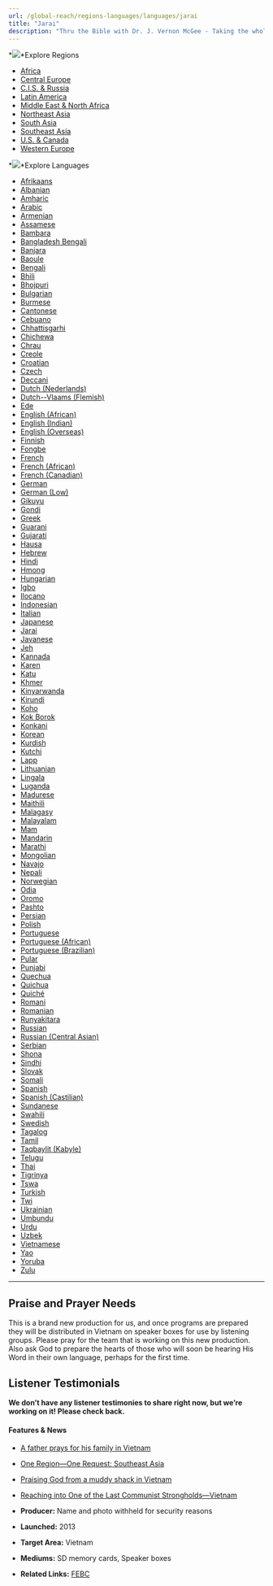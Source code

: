 ```yaml
---
url: /global-reach/regions-languages/languages/jarai
title: "Jarai"
description: "Thru the Bible with Dr. J. Vernon McGee - Taking the whole Word to the whole world"
---
```





*![](/img/icon-openclose.png)*Explore Regions


* [Africa](/global-reach/regions-languages/regions/africa "Africa region")
* [Central Europe](/global-reach/regions-languages/regions/central-europe "Central Europe region")
* [C.I.S. & Russia](/global-reach/regions-languages/regions/c-i-s-russia "C.I.S. and Russia region")
* [Latin America](/global-reach/regions-languages/regions/latin-america "Latin America region")
* [Middle East & North Africa](/global-reach/regions-languages/regions/middle-east-north-africa "Middle East and North Africa region")
* [Northeast Asia](/global-reach/regions-languages/regions/northeast-asia "Northeast Asia region")
* [South Asia](/global-reach/regions-languages/regions/south-asia "South Asia region")
* [Southeast Asia](/global-reach/regions-languages/regions/southeast-asia "Southeast Asia region")
* [U.S. & Canada](/global-reach/regions-languages/regions/u-s-canada "U.S. and Canada region")
* [Western Europe](/global-reach/regions-languages/regions/western-europe "Western Europe region")




*![](/img/icon-openclose.png)*Explore Languages


* [Afrikaans](/global-reach/regions-languages/languages/afrikaans)
* [Albanian](/global-reach/regions-languages/languages/albanian)
* [Amharic](/global-reach/regions-languages/languages/amharic)
* [Arabic](/global-reach/regions-languages/languages/arabic)
* [Armenian](/global-reach/regions-languages/languages/armenian)
* [Assamese](/global-reach/regions-languages/languages/assamese)
* [Bambara](/global-reach/regions-languages/languages/bambara)
* [Bangladesh Bengali](/global-reach/regions-languages/languages/bangla-bengali)
* [Banjara](/global-reach/regions-languages/languages/banjara)
* [Baoule](/global-reach/regions-languages/languages/baoule)
* [Bengali](/global-reach/regions-languages/languages/bengali)
* [Bhili](/global-reach/regions-languages/languages/bhili)
* [Bhojpuri](/global-reach/regions-languages/languages/bhojpuri)
* [Bulgarian](/global-reach/regions-languages/languages/bulgarian)
* [Burmese](/global-reach/regions-languages/languages/burmese)
* [Cantonese](/global-reach/regions-languages/languages/cantonese)
* [Cebuano](/global-reach/regions-languages/languages/cebuano)
* [Chhattisgarhi](/global-reach/regions-languages/languages/chhattisgarhi)
* [Chichewa](/global-reach/regions-languages/languages/chichewa)
* [Chrau](/global-reach/regions-languages/languages/chrau)
* [Creole](/global-reach/regions-languages/languages/creole)
* [Croatian](/global-reach/regions-languages/languages/croatian)
* [Czech](/global-reach/regions-languages/languages/czech)
* [Deccani](/global-reach/regions-languages/languages/deccani)
* [Dutch (Nederlands)](/global-reach/regions-languages/languages/dutch)
* [Dutch--Vlaams (Flemish)](/global-reach/regions-languages/languages/flemish)
* [Ede](/global-reach/regions-languages/languages/ede)
* [English (African)](/global-reach/regions-languages/languages/english-(african))
* [English (Indian)](/global-reach/regions-languages/languages/english-(indian))
* [English (Overseas)](/global-reach/regions-languages/languages/english-(overseas))
* [Finnish](/global-reach/regions-languages/languages/finnish)
* [Fongbe](/global-reach/regions-languages/languages/fongbe)
* [French](/global-reach/regions-languages/languages/french)
* [French (African)](/global-reach/regions-languages/languages/french-(african))
* [French (Canadian)](/global-reach/regions-languages/languages/french-(canadian))
* [German](/global-reach/regions-languages/languages/german)
* [German (Low)](/global-reach/regions-languages/languages/german-(low))
* [Gikuyu](/global-reach/regions-languages/languages/gikuyu)
* [Gondi](/global-reach/regions-languages/languages/gondi)
* [Greek](/global-reach/regions-languages/languages/greek)
* [Guarani](/global-reach/regions-languages/languages/guarani)
* [Gujarati](/global-reach/regions-languages/languages/gujarati)
* [Hausa](/global-reach/regions-languages/languages/hausa)
* [Hebrew](/global-reach/regions-languages/languages/hebrew)
* [Hindi](/global-reach/regions-languages/languages/hindi)
* [Hmong](/global-reach/regions-languages/languages/hmong)
* [Hungarian](/global-reach/regions-languages/languages/hungarian)
* [Igbo](/global-reach/regions-languages/languages/igbo)
* [Ilocano](/global-reach/regions-languages/languages/ilocano)
* [Indonesian](/global-reach/regions-languages/languages/indonesian)
* [Italian](/global-reach/regions-languages/languages/italian)
* [Japanese](/global-reach/regions-languages/languages/japanese)
* [Jarai](/global-reach/regions-languages/languages/jarai)
* [Javanese](/global-reach/regions-languages/languages/javanese)
* [Jeh](/global-reach/regions-languages/languages/jeh)
* [Kannada](/global-reach/regions-languages/languages/kannada)
* [Karen](/global-reach/regions-languages/languages/karen)
* [Katu](/global-reach/regions-languages/languages/katu)
* [Khmer](/global-reach/regions-languages/languages/khmer)
* [Kinyarwanda](/global-reach/regions-languages/languages/kinyarwanda)
* [Kirundi](/global-reach/regions-languages/languages/kirundi)
* [Koho](/global-reach/regions-languages/languages/koho)
* [Kok Borok](/global-reach/regions-languages/languages/kok-borok)
* [Konkani](/global-reach/regions-languages/languages/konkani)
* [Korean](/global-reach/regions-languages/languages/korean)
* [Kurdish](/global-reach/regions-languages/languages/kurdish)
* [Kutchi](/global-reach/regions-languages/languages/kutchi)
* [Lapp](/global-reach/regions-languages/languages/lapp)
* [Lithuanian](/global-reach/regions-languages/languages/lithuanian)
* [Lingala](/global-reach/regions-languages/languages/lingala)
* [Luganda](/global-reach/regions-languages/languages/luganda)
* [Madurese](/global-reach/regions-languages/languages/madurese)
* [Maithili](/global-reach/regions-languages/languages/maithili)
* [Malagasy](/global-reach/regions-languages/languages/malagasy)
* [Malayalam](/global-reach/regions-languages/languages/malayalam)
* [Mam](/global-reach/regions-languages/languages/mam)
* [Mandarin](/global-reach/regions-languages/languages/mandarin)
* [Marathi](/global-reach/regions-languages/languages/marathi)
* [Mongolian](/global-reach/regions-languages/languages/mongolian)
* [Navajo](/global-reach/regions-languages/languages/navajo)
* [Nepali](/global-reach/regions-languages/languages/nepali)
* [Norwegian](/global-reach/regions-languages/languages/norwegian)
* [Odia](/global-reach/regions-languages/languages/oriya)
* [Oromo](/global-reach/regions-languages/languages/oromo)
* [Pashto](/global-reach/regions-languages/languages/pashto)
* [Persian](/global-reach/regions-languages/languages/persian)
* [Polish](/global-reach/regions-languages/languages/polish)
* [Portuguese](/global-reach/regions-languages/languages/portuguese)
* [Portuguese (African)](/global-reach/regions-languages/languages/portuguese-(african))
* [Portuguese (Brazilian)](/global-reach/regions-languages/languages/portuguese-(brazilian))
* [Pular](/global-reach/regions-languages/languages/pulaar)
* [Punjabi](/global-reach/regions-languages/languages/punjabi)
* [Quechua](/global-reach/regions-languages/languages/quechua)
* [Quichua](/global-reach/regions-languages/languages/quichua)
* [Quiché](/global-reach/regions-languages/languages/quiche)
* [Romani](/global-reach/regions-languages/languages/romani)
* [Romanian](/global-reach/regions-languages/languages/romanian)
* [Runyakitara](/global-reach/regions-languages/languages/runyakitara)
* [Russian](/global-reach/regions-languages/languages/russian)
* [Russian (Central Asian)](/global-reach/regions-languages/languages/russian-(central-asian))
* [Serbian](/global-reach/regions-languages/languages/serbian)
* [Shona](/global-reach/regions-languages/languages/shona)
* [Sindhi](/global-reach/regions-languages/languages/sindhi)
* [Slovak](/global-reach/regions-languages/languages/slovak)
* [Somali](/global-reach/regions-languages/languages/somali)
* [Spanish](/global-reach/regions-languages/languages/spanish)
* [Spanish (Castilian)](/global-reach/regions-languages/languages/spanish-(castilian))
* [Sundanese](/global-reach/regions-languages/languages/sudanese)
* [Swahili](/global-reach/regions-languages/languages/swahili)
* [Swedish](/global-reach/regions-languages/languages/swedish)
* [Tagalog](/global-reach/regions-languages/languages/tagalog)
* [Tamil](/global-reach/regions-languages/languages/tamil)
* [Taqbaylit (Kabyle)](http://www.ttb.org/taqbaylit)
* [Telugu](/global-reach/regions-languages/languages/telugu)
* [Thai](/global-reach/regions-languages/languages/thai)
* [Tigrinya](/global-reach/regions-languages/languages/tigrinya)
* [Tswa](/global-reach/regions-languages/languages/tswa)
* [Turkish](/global-reach/regions-languages/languages/turkish)
* [Twi](/global-reach/regions-languages/languages/twi)
* [Ukrainian](/global-reach/regions-languages/languages/ukrainian)
* [Umbundu](/global-reach/regions-languages/languages/umbundu)
* [Urdu](/global-reach/regions-languages/languages/urdu)
* [Uzbek](/global-reach/regions-languages/languages/uzbek)
* [Vietnamese](/global-reach/regions-languages/languages/vietnamese)
* [Yao](/global-reach/regions-languages/languages/yao)
* [Yoruba](/global-reach/regions-languages/languages/yoruba)
* [Zulu](/global-reach/regions-languages/languages/zulu)








---



## Praise and Prayer Needs


 This is a brand new production for us, and once programs are prepared they will be distributed in Vietnam on speaker boxes for use by listening groups. Please pray for the team that is working on this new production. Also ask God to prepare the hearts of those who will soon be hearing His Word in their own language, perhaps for the first time.


## Listener Testimonials



**We don’t have any listener testimonies to share right now, but we’re working on it! Please check back.**






#### Features & News


* [A father prays for his family in Vietnam](../../../resources/articles-news/world-prayer-today/2019/07/25/a-father-prays-for-his-family-in-vietnam)
* [One Region—One Request: Southeast Asia](../../../resources/articles-news/news/2019/01/29/one-region-one-request-southeast-asia)
* [Praising God from a muddy shack in Vietnam](../../../resources/articles-news/world-prayer-today/2017/09/08/praising-god-from-a-muddy-shack-in-vietnam)
* [Reaching into One of the Last Communist Strongholds—Vietnam](../../../resources/articles-news/news/2017/01/30/reaching-into-one-of-the-last-communist-strongholds-vietnam)








* **Producer:** Name and photo withheld for security reasons
* **Launched:** 2013
* **Target Area:** Vietnam
* **Mediums:** SD memory cards, Speaker boxes
* **Related Links:** [​FEBC](http://www.febc.org)






